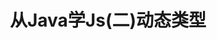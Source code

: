 ---
layout: post
title: 从Java学Js(二)动态类型
description: Js动态类型
keywords: java, js, 学习, JS, 动态类型, Var
categories: js
---  